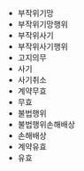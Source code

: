- 부작위기망
- 부작위기망행위
- 부작위사기
- 부작위사기행위
- 고지의무
- 사기
- 사기취소
- 계약무효
- 무효
- 불법행위
- 불법행위손해배상
- 손해배상
- 계약유효
- 유효
